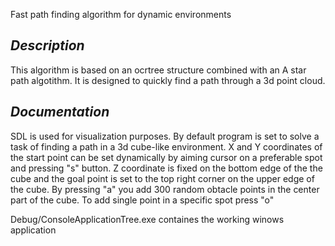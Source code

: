 Fast path finding algorithm for dynamic environments

<h2><i> Description </i></h2>

This algorithm is based on an ocrtree structure combined with an A star path algotithm.
It is designed to quickly find a path through a 3d point cloud.

<h2><i> Documentation </i></h2>

SDL is used for visualization purposes.
By default program is set to solve a task of finding a path in a 3d cube-like environment. X and Y coordinates of the start point can be set dynamically by aiming cursor on a preferable spot and pressing "s" button. Z coordinate is fixed on the bottom edge of the the cube and the goal point is set to the top right corner on the upper edge of the cube.
By pressing "a" you add 300 random obtacle points in the center part of the cube.
To add single point in a specific spot press "o"

Debug/ConsoleApplicationTree.exe containes the working winows application

